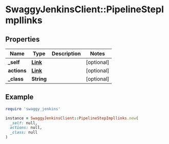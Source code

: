 # SwaggyJenkinsClient::PipelineStepImpllinks

## Properties

| Name | Type | Description | Notes |
| ---- | ---- | ----------- | ----- |
| **_self** | [**Link**](Link.md) |  | [optional] |
| **actions** | [**Link**](Link.md) |  | [optional] |
| **_class** | **String** |  | [optional] |

## Example

```ruby
require 'swaggy_jenkins'

instance = SwaggyJenkinsClient::PipelineStepImpllinks.new(
  _self: null,
  actions: null,
  _class: null
)
```

